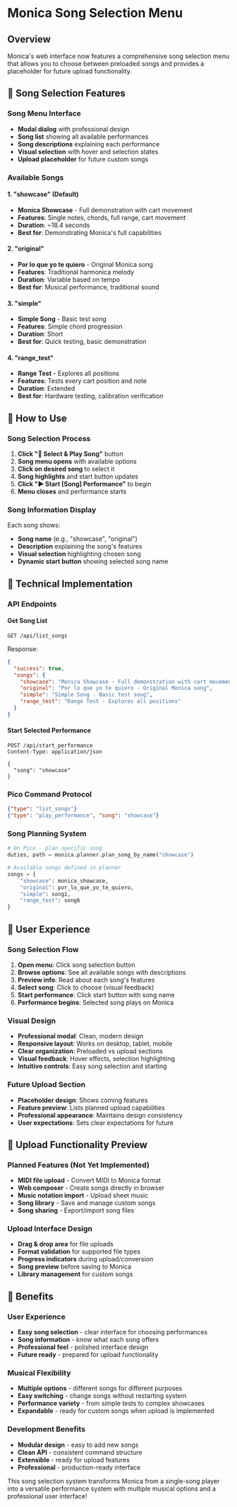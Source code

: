 # Monica Song Selection Menu

## Overview

Monica's web interface now features a comprehensive song selection menu that allows you to choose between preloaded songs and provides a placeholder for future upload functionality.

## 🎵 Song Selection Features

### **Song Menu Interface**
- **Modal dialog** with professional design
- **Song list** showing all available performances
- **Song descriptions** explaining each performance
- **Visual selection** with hover and selection states
- **Upload placeholder** for future custom songs

### **Available Songs**

#### **1. "showcase" (Default)**
- **Monica Showcase** - Full demonstration with cart movement
- **Features**: Single notes, chords, full range, cart movement
- **Duration**: ~18.4 seconds
- **Best for**: Demonstrating Monica's full capabilities

#### **2. "original"**
- **Por lo que yo te quiero** - Original Monica song
- **Features**: Traditional harmonica melody
- **Duration**: Variable based on tempo
- **Best for**: Musical performance, traditional sound

#### **3. "simple"**
- **Simple Song** - Basic test song
- **Features**: Simple chord progression
- **Duration**: Short
- **Best for**: Quick testing, basic demonstration

#### **4. "range_test"**
- **Range Test** - Explores all positions
- **Features**: Tests every cart position and note
- **Duration**: Extended
- **Best for**: Hardware testing, calibration verification

## 🎹 How to Use

### **Song Selection Process**
1. **Click "🎵 Select & Play Song"** button
2. **Song menu opens** with available options
3. **Click on desired song** to select it
4. **Song highlights** and start button updates
5. **Click "▶️ Start [Song] Performance"** to begin
6. **Menu closes** and performance starts

### **Song Information Display**
Each song shows:
- **Song name** (e.g., "showcase", "original")
- **Description** explaining the song's features
- **Visual selection** highlighting chosen song
- **Dynamic start button** showing selected song name

## 🔧 Technical Implementation

### **API Endpoints**

#### **Get Song List**
```http
GET /api/list_songs
```
Response:
```json
{
  "success": true,
  "songs": {
    "showcase": "Monica Showcase - Full demonstration with cart movement",
    "original": "Por lo que yo te quiero - Original Monica song",
    "simple": "Simple Song - Basic test song", 
    "range_test": "Range Test - Explores all positions"
  }
}
```

#### **Start Selected Performance**
```http
POST /api/start_performance
Content-Type: application/json

{
  "song": "showcase"
}
```

### **Pico Command Protocol**
```json
{"type": "list_songs"}
{"type": "play_performance", "song": "showcase"}
```

### **Song Planning System**
```python
# On Pico - plan specific song
duties, path = monica.planner.plan_song_by_name("showcase")

# Available songs defined in planner
songs = {
    "showcase": monica_showcase,
    "original": por_lo_que_yo_te_quiero, 
    "simple": song1,
    "range_test": song6
}
```

## 🚀 User Experience

### **Song Selection Flow**
1. **Open menu**: Click song selection button
2. **Browse options**: See all available songs with descriptions
3. **Preview info**: Read about each song's features
4. **Select song**: Click to choose (visual feedback)
5. **Start performance**: Click start button with song name
6. **Performance begins**: Selected song plays on Monica

### **Visual Design**
- **Professional modal**: Clean, modern design
- **Responsive layout**: Works on desktop, tablet, mobile
- **Clear organization**: Preloaded vs upload sections
- **Visual feedback**: Hover effects, selection highlighting
- **Intuitive controls**: Easy song selection and starting

### **Future Upload Section**
- **Placeholder design**: Shows coming features
- **Feature preview**: Lists planned upload capabilities
- **Professional appearance**: Maintains design consistency
- **User expectations**: Sets clear expectations for future

## 📁 Upload Functionality Preview

### **Planned Features** (Not Yet Implemented)
- **MIDI file upload** - Convert MIDI to Monica format
- **Web composer** - Create songs directly in browser
- **Music notation import** - Upload sheet music
- **Song library** - Save and manage custom songs
- **Song sharing** - Export/import song files

### **Upload Interface Design**
- **Drag & drop area** for file uploads
- **Format validation** for supported file types
- **Progress indicators** during upload/conversion
- **Song preview** before saving to Monica
- **Library management** for custom songs

## 🎯 Benefits

### **User Experience**
- **Easy song selection** - clear interface for choosing performances
- **Song information** - know what each song offers
- **Professional feel** - polished interface design
- **Future ready** - prepared for upload functionality

### **Musical Flexibility**
- **Multiple options** - different songs for different purposes
- **Easy switching** - change songs without restarting system
- **Performance variety** - from simple tests to complex showcases
- **Expandable** - ready for custom songs when upload is implemented

### **Development Benefits**
- **Modular design** - easy to add new songs
- **Clean API** - consistent command structure
- **Extensible** - ready for upload features
- **Professional** - production-ready interface

This song selection system transforms Monica from a single-song player into a versatile performance system with multiple musical options and a professional user interface!
